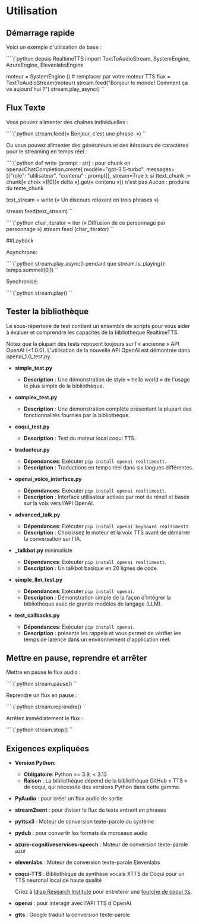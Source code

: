 # Utilisation

## Démarrage rapide

Voici un exemple d'utilisation de base :

````(`python
depuis RealtimeTTS import TextToAudioStream, SystemEngine, AzureEngine, ElevenlabsEngine

moteur = SystemEngine () # remplacer par votre moteur TTS
flux = TextToAudioStream(moteur)
stream.feed("Bonjour le monde! Comment ça va aujourd'hui ?")
stream.play_async()
``

## Flux Texte

Vous pouvez alimenter des chaînes individuelles :

````(`python
stream.feed(« Bonjour, c'est une phrase. »)
``

Ou vous pouvez alimenter des générateurs et des itérateurs de caractères pour le streaming en temps réel :

````(`python
def write (prompt : str) :
    pour chunk en openai.ChatCompletion.create(
        modèle="gpt-3.5-turbo",
        messages=[{"role": "utilisateur", "contenu" : prompt}],
        stream=True
    ):
        si (text_chunk := chunk[« choix »][0][« delta »].get(« contenu »)) n'est pas Aucun :
            produire du texte_chunk

text_stream = write (« Un discours relaxant en trois phrases »)

stream.feed(text_stream)
``

````(`python
char_iterator = iter (« Diffusion de ce personnage par personnage »)
stream.feed (char_iterator)
``

##Layback

Asynchrone:

````(`python
stream.play_async()
pendant que stream.is_playing():
    temps.sommeil(0,1)
``

Synchronisé:

````(`python
stream.play()
``

## Tester la bibliothèque

Le sous-répertoire de test contient un ensemble de scripts pour vous aider à évaluer et comprendre les capacités de la bibliothèque RealtimeTTS.

Notez que la plupart des tests reposent toujours sur l'« ancienne » API OpenAI (<1.0.0). L'utilisation de la nouvelle API OpenAI est démontrée dans openai_1.0_test.py.

- **simple_test.py**
    - **Description** : Une démonstration de style « hello world » de l'usage le plus simple de la bibliothèque.

- **complex_test.py**
    - **Description** : Une démonstration complète présentant la plupart des fonctionnalités fournies par la bibliothèque.

- **coqui_test.py**
    - **Description** : Test du moteur local coqui TTS.

- **traducteur.py**
    - **Dépendances**: Exécuter `pip install openai realtimestt`.
    - **Description** : Traductions en temps réel dans six langues différentes.

- **openai_voice_interface.py**
    - **Dépendances**: Exécuter `pip install openai realtimestt`.
    - **Description** : Interface utilisateur activée par mot de réveil et basée sur la voix vers l'API OpenAI.

- **advanced_talk.py**
    - **Dépendances**: Exécuter `pip install openai keyboard realtimestt`.
    - **Description** : Choisissez le moteur et la voix TTS avant de démarrer la conversation sur l'IA.

- **_talkbot.py** minimaliste
    - **Dépendances**: Exécuter `pip install openai realtimestt`.
    - **Description** : Un talkbot basique en 20 lignes de code.

- **simple_llm_test.py**
    - **Dépendances**: Exécuter `pip install openai`.
    - **Description** : Démonstration simple de la façon d'intégrer la bibliothèque avec de grands modèles de langage (LLM).

- **test_callbacks.py**
    - **Dépendances**: Exécuter `pip install openai`.
    - **Description** : présente les rappels et vous permet de vérifier les temps de latence dans un environnement d'application réel.

## Mettre en pause, reprendre et arrêter

Mettre en pause le flux audio :

````(`python
stream.pause()
``

Reprendre un flux en pause :

````(`python
stream.reprendre()
``

Arrêtez immédiatement le flux :

````(`python
stream.stop()
``

## Exigences expliquées

- **Version Python**:
  - **Obligatoire**: Python >= 3.9, < 3.13
  - **Raison** : La bibliothèque dépend de la bibliothèque GitHub « TTS » de coqui, qui nécessite des versions Python dans cette gamme.

- **PyAudio** : pour créer un flux audio de sortie

- **stream2sent** : pour diviser le flux de texte entrant en phrases

- **pyttsx3** : Moteur de conversion texte-parole du système

- **pydub** : pour convertir les formats de morceaux audio

- **azure-cognitiveservices-speech** : Moteur de conversion texte-parole azur

- **elevenlabs** : Moteur de conversion texte-parole Elevenlabs

- **coqui-TTS** : Bibliothèque de synthèse vocale XTTS de Coqui pour un TTS neuronal local de haute qualité

  Criez à [Idiap Research Institute](https://github.com/idiap) pour entretenir une [fourche de coqui tts](https://github.com/idiap/coqui-ai-TTS).

- **openai** : pour interagir avec l'API TTS d'OpenAI

- **gtts** : Google traduit la conversion texte-parole